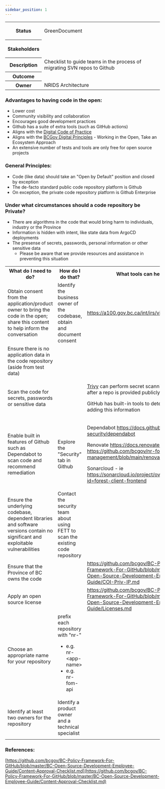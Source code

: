 ```yaml
---
sidebar_position: 1
---
```

<table class="wrapped"><colgroup></colgroup><tbody><tr><th>Status</th><td><div class="content-wrapper"><p><ac:structured-macro ac:name="status" ac:schema-version="1" ac:macro-id="ddabb8ed-6687-4038-9868-5cdb89b54afd"><ac:parameter ac:name="colour">Green</ac:parameter><ac:parameter ac:name="title">Document</ac:parameter></ac:structured-macro></p></div></td></tr><tr><th>Stakeholders</th><td><div class="content-wrapper"><p><ac:link></ac:link><ac:link></ac:link><ac:link></ac:link>&nbsp;<ac:link></ac:link> &nbsp;</p></div></td></tr><tr><th>Description</th><td>Checklist to guide teams in the process of migrating SVN repos to Github</td></tr><tr><th>Outcome</th><td></td></tr><tr><th>Owner</th><td>NRIDS Architecture</td></tr></tbody></table>

### Advantages to having code in the open:

*   Lower cost
*   Community visibility and collaboration
*   Encourages good development practices
*   Github has a suite of extra tools (such as GitHub actions)
*   Aligns with the [Digital Code of Practice](https://digital.gov.bc.ca/policies-standards/dcop/)
*   Aligns with the [BCGov Digital Principles](https://github.com/bcgov/digital-principles) - Working in the Open, Take an Ecosystem Approach
*   An extensive number of tests and tools are only free for open source projects

### General Principles:

*   Code (like data) should take an "Open by Default" position and closed by exception
*   The de-facto standard public code repository platform is Github
*   On exception, the private code repository platform is Github Enterprise

### Under what circumstances should a code repository be Private?

*   There are algorithms in the code that would bring harm to individuals, industry or the Province
*   Information is hidden with intent, like state data from ArgoCD deployments
*   The presense of secrets, passwords, personal information or other sensitive data
    *   Please be aware that we provide resources and assistance in preventing this situation

<table class="relative-table wrapped"><colgroup></colgroup><tbody><tr><th>What do I need to do?</th><th>How do I do that?</th><th>What tools can help?</th></tr><tr><td>Obtain consent from the application/product owner to bring the code in the open; share this content to help inform the conversation</td><td>Identify the business owner of the codebase, obtain and document consent</td><td><a class="" href="https://a100.gov.bc.ca/int/irs/viewAllApps.do">https://a100.gov.bc.ca/int/irs/viewAllApps.do</a></td></tr><tr><td>Ensure there is no application data in the code repository (aside from test data)</td><td></td><td></td></tr><tr><td>Scan the code for secrets, passwords or sensitive data</td><td></td><td><p><a href="https://github.com/aquasecurity/trivy-action">Trivy</a> can perform secret scanning before and after a repo is provided publicly&nbsp;</p><p>GitHub has built-in tools to detect accidentally adding this information</p></td></tr><tr><td>Enable built in features of Github such as Dependabot to scan code and recommend remediation</td><td>Explore the "Security" tab in Github</td><td><p>Dependabot&nbsp;<a class="" href="https://docs.github.com/en/code-security/dependabot">https://docs.github.com/en/code-security/dependabot</a></p><p>Renovate <a class="" href="https://docs.renovatebot.com/">https://docs.renovatebot.com/</a> ie - <a class="" href="https://github.com/bcgov/nr-forests-access-management/blob/main/renovate.json">https://github.com/bcgov/nr-forests-access-management/blob/main/renovate.json</a></p><p>Sonarcloud - ie <a class="" href="https://sonarcloud.io/project/overview?id=forest-client-frontend">https://sonarcloud.io/project/overview?id=forest-client-frontend</a></p></td></tr><tr><td>Ensure the underlying codebase, dependent libraries and software versions contain no significant and exploitable vulnerabilities</td><td>Contact the security team about using FETT to scan the existing code repository</td><td><ac:link></ac:link></td></tr><tr><td>Ensure that the Province of BC owns the code</td><td></td><td><a href="https://github.com/bcgov/BC-Policy-Framework-For-GitHub/blob/master/BC-Open-Source-Development-Employee-Guide/COI-Priv-IP.md">https://github.com/bcgov/BC-Policy-Framework-For-GitHub/blob/master/BC-Open-Source-Development-Employee-Guide/COI-Priv-IP.md</a></td></tr><tr><td>Apply an open source license</td><td></td><td><a href="https://github.com/bcgov/BC-Policy-Framework-For-GitHub/blob/master/BC-Open-Source-Development-Employee-Guide/Licenses.md">https://github.com/bcgov/BC-Policy-Framework-For-GitHub/blob/master/BC-Open-Source-Development-Employee-Guide/Licenses.md</a></td></tr><tr><td>Choose an appropriate name for your repository</td><td>prefix each repository with "nr-"<ul><li>e.g. nr-&lt;app-name&gt;</li><li>e.g. nr-fom-api</li></ul></td><td></td></tr><tr><td>Identify at least two owners for the repository</td><td>Identify a product owner and a technical specialist</td><td></td></tr><tr><td></td><td></td><td></td></tr></tbody></table>

### References:

[https://github.com/bcgov/BC-Policy-Framework-For-GitHub/blob/master/BC-Open-Source-Development-Employee-Guide/Content-Approval-Checklist.md](https://github.com/bcgov/BC-Policy-Framework-For-GitHub/blob/master/BC-Open-Source-Development-Employee-Guide/Content-Approval-Checklist.md)
